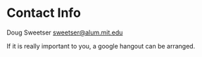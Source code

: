 # Contact Info

Doug Sweetser
sweetser@alum.mit.edu

If it is really important to you, a google hangout can be arranged.

